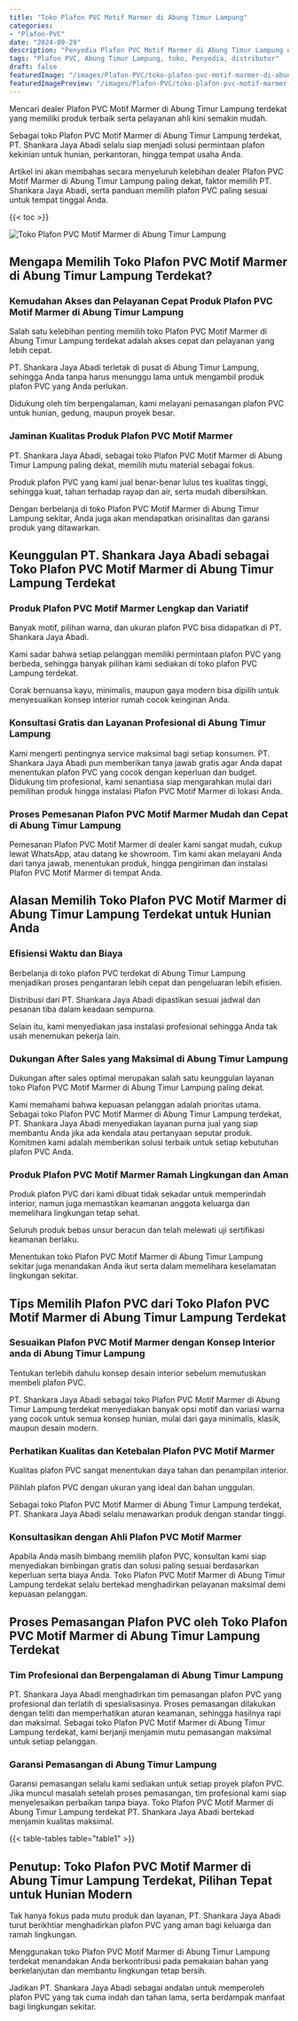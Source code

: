 ```yaml
---
title: "Toko Plafon PVC Motif Marmer di Abung Timur Lampung"
categories:
- "Plafon-PVC"
date: "2024-09-29"
description: "Penyedia Plafon PVC Motif Marmer di Abung Timur Lampung untuk hunian, perkantoran, dan toko. Produk terbaik, variasi motif, variasi warna modern, beserta layanan instalasi dikerjakan oleh teknisi berpengalaman dan jaminan resmi!|Jasa penjualan Plafon PVC Motif Marmer di Abung Timur Lampung untuk keperluan rumah, kantor, atau toko, dengan plafon terbaik dan instalasi oleh tenaga ahli profesional dan kepastian resmi.|Alternatif Plafon PVC Motif Marmer di Abung Timur Lampung yang andal bagi hunian, office, serta ritel, dengan plafon unggulan dan penempatan oleh tenaga ahli ahli serta garansi resmi.|Distribusi Plafon PVC Motif Marmer di Abung Timur Lampung bagi hunian, office, dan ritel, beserta plafon terbaik dan penempatan oleh tenaga ahli berpengalaman, lengkap beserta kepastian resmi.}"
tags: "Plafon PVC, Abung Timur Lampung, toko, Penyedia, distributor"
draft: false
featuredImage: "/images/Plafon-PVC/toko-plafon-pvc-motif-marmer-di-abung-timur-lampung.png"
featuredImagePreview: "/images/Plafon-PVC/toko-plafon-pvc-motif-marmer-di-abung-timur-lampung.png"
---
```


Mencari dealer Plafon PVC Motif Marmer di Abung Timur Lampung terdekat yang memiliki produk terbaik serta pelayanan ahli kini semakin mudah.

Sebagai toko Plafon PVC Motif Marmer di Abung Timur Lampung terdekat, PT. Shankara Jaya Abadi selalu siap menjadi solusi permintaan plafon kekinian untuk hunian, perkantoran, hingga tempat usaha Anda.

Artikel ini akan membahas secara menyeluruh kelebihan dealer Plafon PVC Motif Marmer di Abung Timur Lampung paling dekat, faktor memilih PT. Shankara Jaya Abadi, serta panduan memilih plafon PVC paling sesuai untuk tempat tinggal Anda.

{{< toc >}}

![Toko Plafon PVC Motif Marmer di Abung Timur Lampung](/images/Plafon-PVC/Toko-Plafon-PVC-Motif-Marmer-di-Abung-Timur-Lampung.png)

## Mengapa Memilih Toko Plafon PVC Motif Marmer di Abung Timur Lampung Terdekat?

### Kemudahan Akses dan Pelayanan Cepat Produk Plafon PVC Motif Marmer di Abung Timur Lampung

Salah satu kelebihan penting memilih toko Plafon PVC Motif Marmer di Abung Timur Lampung terdekat adalah akses cepat dan pelayanan yang lebih cepat.

PT. Shankara Jaya Abadi terletak di pusat di Abung Timur Lampung, sehingga Anda tanpa harus menunggu lama untuk mengambil produk plafon PVC yang Anda perlukan.

Didukung oleh tim berpengalaman, kami melayani pemasangan plafon PVC untuk hunian, gedung, maupun proyek besar.

### Jaminan Kualitas Produk Plafon PVC Motif Marmer

PT. Shankara Jaya Abadi, sebagai toko Plafon PVC Motif Marmer di Abung Timur Lampung paling dekat, memilih mutu material sebagai fokus.

Produk plafon PVC yang kami jual benar-benar lulus tes kualitas tinggi, sehingga kuat, tahan terhadap rayap dan air, serta mudah dibersihkan.

Dengan berbelanja di toko Plafon PVC Motif Marmer di Abung Timur Lampung sekitar, Anda juga akan mendapatkan orisinalitas dan garansi produk yang ditawarkan.

## Keunggulan PT. Shankara Jaya Abadi sebagai Toko Plafon PVC Motif Marmer di Abung Timur Lampung Terdekat

### Produk Plafon PVC Motif Marmer Lengkap dan Variatif

Banyak motif, pilihan warna, dan ukuran plafon PVC bisa didapatkan di PT. Shankara Jaya Abadi.

Kami sadar bahwa setiap pelanggan memiliki permintaan plafon PVC yang berbeda, sehingga banyak pilihan kami sediakan di toko plafon PVC Lampung terdekat.

Corak bernuansa kayu, minimalis, maupun gaya modern bisa dipilih untuk menyesuaikan konsep interior rumah cocok keinginan Anda.

### Konsultasi Gratis dan Layanan Profesional di Abung Timur Lampung

Kami mengerti pentingnya service maksimal bagi setiap konsumen. PT. Shankara Jaya Abadi pun memberikan tanya jawab gratis agar Anda dapat menentukan plafon PVC yang cocok dengan keperluan dan budget. Didukung tim profesional, kami senantiasa siap mengarahkan mulai dari pemilihan produk hingga instalasi Plafon PVC Motif Marmer di lokasi Anda.

### Proses Pemesanan Plafon PVC Motif Marmer Mudah dan Cepat di Abung Timur Lampung

Pemesanan Plafon PVC Motif Marmer di dealer kami sangat mudah, cukup lewat WhatsApp, atau datang ke showroom. Tim kami akan melayani Anda dari tanya jawab, menentukan produk, hingga pengiriman dan instalasi Plafon PVC Motif Marmer di tempat Anda.

## Alasan Memilih Toko Plafon PVC Motif Marmer di Abung Timur Lampung Terdekat untuk Hunian Anda

### Efisiensi Waktu dan Biaya

Berbelanja di toko plafon PVC terdekat di Abung Timur Lampung menjadikan proses pengantaran lebih cepat dan pengeluaran lebih efisien.

Distribusi dari PT. Shankara Jaya Abadi dipastikan sesuai jadwal dan pesanan tiba dalam keadaan sempurna.

Selain itu, kami menyediakan jasa instalasi profesional sehingga Anda tak usah menemukan pekerja lain.

### Dukungan After Sales yang Maksimal di Abung Timur Lampung

Dukungan after sales optimal merupakan salah satu keunggulan layanan toko Plafon PVC Motif Marmer di Abung Timur Lampung paling dekat.

Kami memahami bahwa kepuasan pelanggan adalah prioritas utama. Sebagai toko Plafon PVC Motif Marmer di Abung Timur Lampung terdekat, PT. Shankara Jaya Abadi menyediakan layanan purna jual yang siap membantu Anda jika ada kendala atau pertanyaan seputar produk. Komitmen kami adalah memberikan solusi terbaik untuk setiap kebutuhan plafon PVC Anda.

### Produk Plafon PVC Motif Marmer Ramah Lingkungan dan Aman

Produk plafon PVC dari kami dibuat tidak sekadar untuk memperindah interior, namun juga memastikan keamanan anggota keluarga dan memelihara lingkungan tetap sehat.

Seluruh produk bebas unsur beracun dan telah melewati uji sertifikasi keamanan berlaku.

Menentukan toko Plafon PVC Motif Marmer di Abung Timur Lampung sekitar juga menandakan Anda ikut serta dalam memelihara keselamatan lingkungan sekitar.

## Tips Memilih Plafon PVC dari Toko Plafon PVC Motif Marmer di Abung Timur Lampung Terdekat

### Sesuaikan Plafon PVC Motif Marmer dengan Konsep Interior anda di Abung Timur Lampung

Tentukan terlebih dahulu konsep desain interior sebelum memutuskan membeli plafon PVC.

PT. Shankara Jaya Abadi sebagai toko Plafon PVC Motif Marmer di Abung Timur Lampung terdekat menyediakan banyak opsi motif dan variasi warna yang cocok untuk semua konsep hunian, mulai dari gaya minimalis, klasik, maupun desain modern.

### Perhatikan Kualitas dan Ketebalan Plafon PVC Motif Marmer

Kualitas plafon PVC sangat menentukan daya tahan dan penampilan interior.

Pilihlah plafon PVC dengan ukuran yang ideal dan bahan unggulan.

Sebagai toko Plafon PVC Motif Marmer di Abung Timur Lampung terdekat, PT. Shankara Jaya Abadi selalu menawarkan produk dengan standar tinggi.

### Konsultasikan dengan Ahli Plafon PVC Motif Marmer

Apabila Anda masih bimbang memilih plafon PVC, konsultan kami siap menyediakan bimbingan gratis dan solusi paling sesuai berdasarkan keperluan serta biaya Anda. Toko Plafon PVC Motif Marmer di Abung Timur Lampung terdekat selalu bertekad menghadirkan pelayanan maksimal demi kepuasan pelanggan.

## Proses Pemasangan Plafon PVC oleh Toko Plafon PVC Motif Marmer di Abung Timur Lampung Terdekat

### Tim Profesional dan Berpengalaman di Abung Timur Lampung

PT. Shankara Jaya Abadi menghadirkan tim pemasangan plafon PVC yang profesional dan terlatih di spesialisasinya. Proses pemasangan dilakukan dengan teliti dan memperhatikan aturan keamanan, sehingga hasilnya rapi dan maksimal. Sebagai toko Plafon PVC Motif Marmer di Abung Timur Lampung terdekat, kami berjanji menjamin mutu pemasangan maksimal untuk setiap pelanggan.

### Garansi Pemasangan di Abung Timur Lampung

Garansi pemasangan selalu kami sediakan untuk setiap proyek plafon PVC. Jika muncul masalah setelah proses pemasangan, tim profesional kami siap menyelesaikan perbaikan tanpa biaya. Toko Plafon PVC Motif Marmer di Abung Timur Lampung terdekat PT. Shankara Jaya Abadi bertekad menjamin kualitas maksimal.

{{< table-tables table="table1" >}}

## Penutup: Toko Plafon PVC Motif Marmer di Abung Timur Lampung Terdekat, Pilihan Tepat untuk Hunian Modern

Tak hanya fokus pada mutu produk dan layanan, PT. Shankara Jaya Abadi turut berikhtiar menghadirkan plafon PVC yang aman bagi keluarga dan ramah lingkungan.

Menggunakan toko Plafon PVC Motif Marmer di Abung Timur Lampung terdekat menandakan Anda berkontribusi pada pemakaian bahan yang berkelanjutan dan membantu lingkungan tetap bersih.

Jadikan PT. Shankara Jaya Abadi sebagai andalan untuk memperoleh plafon PVC yang tak cuma indah dan tahan lama, serta berdampak manfaat bagi lingkungan sekitar.
